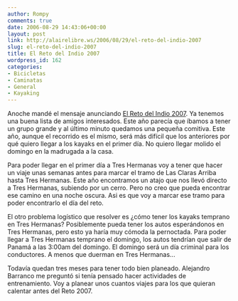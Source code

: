 ```yaml
---
author: Rompy
comments: true
date: 2006-08-29 14:43:06+00:00
layout: post
link: http://alairelibre.ws/2006/08/29/el-reto-del-indio-2007
slug: el-reto-del-indio-2007
title: El Reto del Indio 2007
wordpress_id: 162
categories:
- Bicicletas
- Caminatas
- General
- Kayaking
---
```


Anoche mandé el mensaje anunciando [El Reto del Indio 2007](http://elretodelindio.info). Ya tenemos una buena lista de amigos interesados. Este año parecía que íbamos a tener un grupo grande y al último minuto quedamos una pequeña comitiva. Este año, aunque el recorrido es el mismo, será más difícil que los anteriores por qué quiero llegar a los kayaks en el primer día. No quiero llegar molido el domingo en la madrugada a la casa.

Para poder llegar en el primer día a Tres Hermanas voy a tener que hacer un viaje unas semanas antes para marcar el tramo de Las Claras Arriba hasta Tres Hermanas. Este año encontramos un atajo que nos llevó directo a Tres Hermanas, subiendo por un cerro. Pero no creo que pueda encontrar ese camino en una noche oscura. Asi es que voy a marcar ese tramo para poder encontrarlo el día del reto.

El otro problema logístico que resolver es ¿cómo tener los kayaks temprano en Tres Hermanas? Posiblemente pueda tener los autos esperándonos en Tres Hermanas, pero esto ya haría muy cómoda la pernoctada. Para poder llegar a Tres Hermanas temprano el domingo, los autos tendrían que salir de Panamá a las 3:00am del domingo. El domingo será un día criminal para los conductores. A menos que duerman en Tres Hermanas...

Todavía quedan tres meses para tener todo bien planeado. Alejandro Barranco me preguntó si tenía pensado hacer actividades de entrenamiento. Voy a planear unos cuantos viajes para los que quieran calentar antes del Reto 2007.
